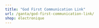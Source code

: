 ```yaml
---
title: "God First Communication Link"
url: /ganta/god-first-communication-link/
shop: électronique
---
```

